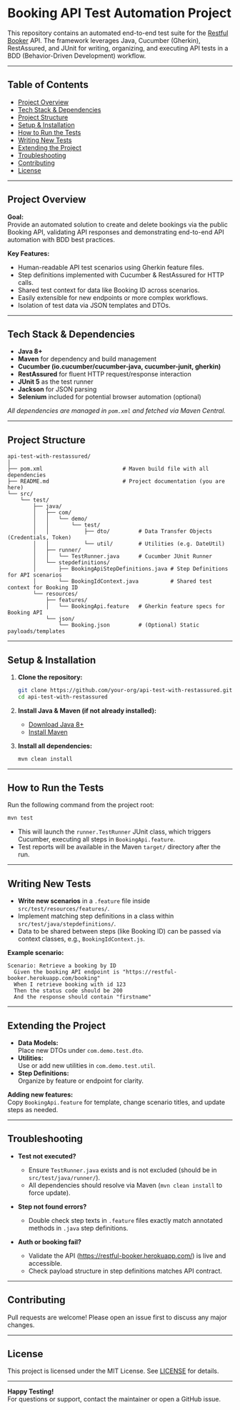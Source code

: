 # Booking API Test Automation Project

This repository contains an automated end-to-end test suite for the [Restful Booker](https://restful-booker.herokuapp.com/) API. The framework leverages Java, Cucumber (Gherkin), RestAssured, and JUnit for writing, organizing, and executing API tests in a BDD (Behavior-Driven Development) workflow.

---

## Table of Contents

- [Project Overview](#project-overview)
- [Tech Stack & Dependencies](#tech-stack--dependencies)
- [Project Structure](#project-structure)
- [Setup & Installation](#setup--installation)
- [How to Run the Tests](#how-to-run-the-tests)
- [Writing New Tests](#writing-new-tests)
- [Extending the Project](#extending-the-project)
- [Troubleshooting](#troubleshooting)
- [Contributing](#contributing)
- [License](#license)

---

## Project Overview

**Goal:**  
Provide an automated solution to create and delete bookings via the public Booking API, validating API responses and demonstrating end-to-end API automation with BDD best practices.

**Key Features:**

- Human-readable API test scenarios using Gherkin feature files.
- Step definitions implemented with Cucumber & RestAssured for HTTP calls.
- Shared test context for data like Booking ID across scenarios.
- Easily extensible for new endpoints or more complex workflows.
- Isolation of test data via JSON templates and DTOs.

---

## Tech Stack & Dependencies

- **Java 8+**
- **Maven** for dependency and build management
- **Cucumber (io.cucumber/cucumber-java, cucumber-junit, gherkin)**
- **RestAssured** for fluent HTTP request/response interaction
- **JUnit 5** as the test runner
- **Jackson** for JSON parsing
- **Selenium** included for potential browser automation (optional)

_All dependencies are managed in `pom.xml` and fetched via Maven Central._

---

## Project Structure

```
api-test-with-restassured/
│
├── pom.xml                         # Maven build file with all dependencies
├── README.md                       # Project documentation (you are here)
└── src/
    └── test/
        ├── java/
        │   ├── com/
        │   │   └── demo/
        │   │       └── test/
        │   │           ├── dto/         # Data Transfer Objects (Credentials, Token)
        │   │           └── util/        # Utilities (e.g. DateUtil)
        │   ├── runner/
        │   │   └── TestRunner.java      # Cucumber JUnit Runner
        │   └── stepdefinitions/
        │       ├── BookingApiStepDefinitions.java # Step Definitions for API scenarios
        │       └── BookingIdContext.java          # Shared test context for Booking ID
        └── resources/
            ├── features/
            │   └── BookingApi.feature   # Gherkin feature specs for Booking API
            └── json/
                └── Booking.json         # (Optional) Static payloads/templates
```

---

## Setup & Installation

1. **Clone the repository:**
    ```bash
    git clone https://github.com/your-org/api-test-with-restassured.git
    cd api-test-with-restassured
    ```

2. **Install Java & Maven (if not already installed):**
    - [Download Java 8+](https://adoptopenjdk.net/)
    - [Install Maven](https://maven.apache.org/install.html)

3. **Install all dependencies:**
    ```bash
    mvn clean install
    ```

---

## How to Run the Tests

Run the following command from the project root:

```bash
mvn test
```

- This will launch the `runner.TestRunner` JUnit class, which triggers Cucumber, executing all steps in `BookingApi.feature`.
- Test reports will be available in the Maven `target/` directory after the run.

---

## Writing New Tests

- **Write new scenarios** in a `.feature` file inside `src/test/resources/features/`.
- Implement matching step definitions in a class within `src/test/java/stepdefinitions/`.
- Data to be shared between steps (like Booking ID) can be passed via context classes, e.g., `BookingIdContext.js`.

**Example scenario:**
```gherkin
Scenario: Retrieve a booking by ID
  Given the booking API endpoint is "https://restful-booker.herokuapp.com/booking"
  When I retrieve booking with id 123
  Then the status code should be 200
  And the response should contain "firstname"
```

---

## Extending the Project

- **Data Models:**  
  Place new DTOs under `com.demo.test.dto`.
- **Utilities:**  
  Use or add new utilities in `com.demo.test.util`.
- **Step Definitions:**  
  Organize by feature or endpoint for clarity.

**Adding new features:**  
Copy `BookingApi.feature` for template, change scenario titles, and update steps as needed.

---

## Troubleshooting

- **Test not executed?**  
  - Ensure `TestRunner.java` exists and is not excluded (should be in `src/test/java/runner/`).
  - All dependencies should resolve via Maven (`mvn clean install` to force update).

- **Step not found errors?**  
  - Double check step texts in `.feature` files exactly match annotated methods in `.java` step definitions.

- **Auth or booking fail?**  
  - Validate the API (https://restful-booker.herokuapp.com/) is live and accessible.
  - Check payload structure in step definitions matches API contract.

---

## Contributing

Pull requests are welcome! Please open an issue first to discuss any major changes.

---

## License

This project is licensed under the MIT License. See [LICENSE](LICENSE) for details.

---

**Happy Testing!**  
For questions or support, contact the maintainer or open a GitHub issue.
